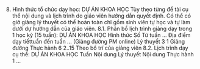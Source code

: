 8. Hình thức tổ chức dạy học: DỰ ÁN KHOA HỌC
Tùy theo từng đề tài cụ thể nội dung và lịch trình do giáo viên hướng
dẫn quyết định. Có thể có giờ giảng lý thuyết có thể hoàn toàn chỉ gồm
sinh viên tự học và tự làm dưới dự hướng dẫn của giáo viên.
8.1. Phân bổ lịch trình giảng dạy trong 1 học kỳ (15 tuần): DỰ ÁN KHOA HỌC Hình thức Số Từ tuần ... Địa điểm dạy tiếttuần đến tuần ... (Giảng đường PM online) Lý thuyết 3 1 Giảng đường Thực hành 6 2..15 Theo bố trí của giảng viên 8.2. Lịch trình dạy cụ thể: DỰ ÁN KHOA HỌC Tuần Nội dung Lý thuyết Nội dung Thực hành 1
...
